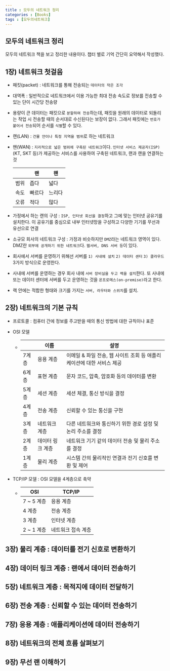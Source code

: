 ```yaml
---
title : 모두의 네트워크 정리
categories : [Books]
tags : [모두의네트워크]
---
```


## 모두의 네트워크 정리

모두의 네트워크 책을 보고 정리한 내용이다. 챕터 별로 기억 간단히 요약해서 작성했다.

## 1장) 네트워크 첫걸음

- 패킷(packet) : 네트워크를 통해 전송되는 `데이터의 작은 조각`

- 대역폭 : 일반적으로 네트워크에서 이용 가능한 최대 전송 속도로 정보를 전송할 수 있는 단이 시간당 전송량

- 용량이 큰 데이터는 패킷으로 `분할하여 전송`하는데, 패킷을 원래의 데이터로 되돌리는 작업 시 전송할 때의 순서대로 수신된다는 보장이 없다. 그래서 패킷에는 `번호가 붙어서 전송`되어 순서를 `식별`할 수 있다.

- 랜(LAN) : `건물 안이나 특정 지역을 범위`로 하는 네트워크

- 왠(WAN) : `지리적으로 넓은 범위에 구축된 네트워크`이다. `인터넷 서비스 제공자(ISP)`(KT, SKT 등)가 제공하는 서비스를 사용하여 구축된 네트워크, 랜과 랜을 연결하는 것

  |      | 랜     | 왠     |
  | ---- | ------ | ------ |
  | 범위 | 좁다   | 넓다   |
  | 속도 | 빠르다 | 느리다 |
  | 오류 | 적다   | 많다   |

- 가정에서 하는 랜의 구성 : `ISP, 인터넷 회선을 결정`하고 그에 맞는 인터넷 공유기를 설치한다. 이 공유기를 중심으로 내부 인터넷망을 구성하고 다양한 기기를 무선과 유선으로 연결

- 소규모 회사의 네트워크 구성 : 가정과 비슷하지만 `DMZ`라는 네트워크 영역이 있다. DMZ란 `외부에 공개하기 위한 네트워크`다. `웹서버, DNS 서버 등`이 있다.

- 회사에서 서버를 운영하기 위해선 서버를 `1) 사내에 설치` `2) 데이터 센터` `3) 클라우드` 3가지 방식으로 운영한다. 

- 사내에 서버를 운영하는 경우 회사 내에 `서버 장비실을 두고 랙을 설치`한다. 또 사내에 또는 데이터 센터에 서버를 두고 운영하는 것을 `온프로메스(on-premise)`라고 한다.

- 랙 안에는 적합한 형태와 크기를 가지는 `서버, 라우터와 스위치`를 설치.

## 2장) 네트워크의 기본 규칙

- 프로토콜 : 컴퓨터 간에 정보를 주고받을 때의 통신 방법에 대한 규칙이나 표준

- OSI 모델

  - |       | 이름             | 설명                                                         |
    | ----- | ---------------- | ------------------------------------------------------------ |
    | 7계층 | 응용 계층        | 이메일 & 파일 전송, 웹 사이트 조회 등 애플리케이션에 대한 서비스 제공 |
    | 6계층 | 표현 계층        | 문자 코드, 압축, 암호화 등의 데이터를 변환                   |
    | 5계층 | 세션 계층        | 세션 체결, 통신 방식을 결정                                  |
    | 4계층 | 전송 계층        | 신뢰할 수 있는 통신을 구현                                   |
    | 3계층 | 네트워크 계층    | 다른 네트워크와 통신하기 위한 경로 설정 및 논리 주소를 결정  |
    | 2계층 | 데이터 링크 계층 | 네트워크 기기 같의 데이터 전송 및 물리 주소를 결정           |
    | 1계층 | 물리 계층        | 시스템 간의 물리적인 연결과 전기 신호를 변환 및 제어         |

- TCP/IP 모델 : OSI 모델을 4계층으로 축약

  - | OSI        | TCP/IP             |
    | ---------- | ------------------ |
    | 7 ~ 5 계층 | 응용 계층          |
    | 4 계층     | 전송 계층          |
    | 3 계층     | 인터넷 계층        |
    | 2 ~ 1 계층 | 네트워크 접속 계층 |

    

## 3장) 물리 계층 : 데이터를 전기 신호로 변환하기

## 4장) 데이터 링크 계층 : 랜에서 데이터 전송하기

## 5장) 네트워크 계층 : 목적지에 데이터 전달하기

## 6장) 전송 계층 : 신뢰할 수 있는 데이터 전송하기

## 7장) 응용 계층 : 애플리케이션에 데이터 전송하기

## 8장) 네트워크의 전체 흐름 살펴보기

## 9장) 무선 랜 이해하기